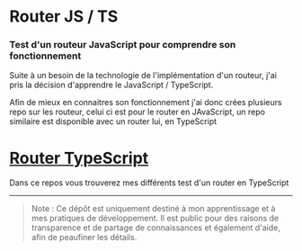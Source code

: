 # Router JS / TS

### Test d'un routeur JavaScript pour comprendre son fonctionnement

Suite à un besoin de la technologie de l'implémentation d'un routeur, j'ai pris la décision d'apprendre le JavaScript / TypeScript. 

Afin de mieux en connaitres son fonctionnement j'ai donc crées plusieurs repo sur les routeur, celui ci est pour le router en JAvaScript, un repo similaire est disponible avec un router lui, en TypeScript 

# [Router TypeScript](https://github.com/N0tFond/Router_test)
Dans ce repos vous trouverez mes différents test d'un router en TypeScript
***


> Note : Ce dépôt est uniquement destiné à mon apprentissage et à mes pratiques de développement. Il est public pour des raisons de transparence et de partage de connaissances et également d'aide, afin de peaufiner les détails.
